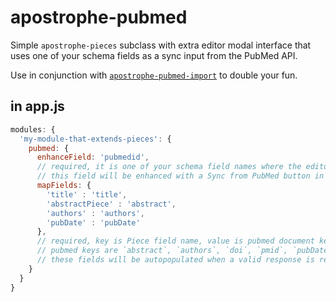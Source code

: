 # apostrophe-pubmed

Simple `apostrophe-pieces` subclass with extra editor modal interface that uses one of your schema fields as a sync input from the PubMed API.

Use in conjunction with [`apostrophe-pubmed-import`](https://github.com/punkave/apostrophe-pubmed-import) to double your fun.

## in app.js

```javascript
modules: {
  'my-module-that-extends-pieces': {
    pubmed: {
      enhanceField: 'pubmedid',
      // required, it is one of your schema field names where the editor will paste in a PubMed ID
      // this field will be enhanced with a Sync from PubMed button in the editor modal
      mapFields: {
        'title' : 'title',
        'abstractPiece' : 'abstract',
        'authors' : 'authors',
        'pubDate' : 'pubDate'
      },
      // required, key is Piece field name, value is pubmed document key
      // pubmed keys are `abstract`, `authors`, `doi`, `pmid`, `pubDate`, `title`, `raw`
      // these fields will be autopopulated when a valid response is returned
    }
  }
}
```
